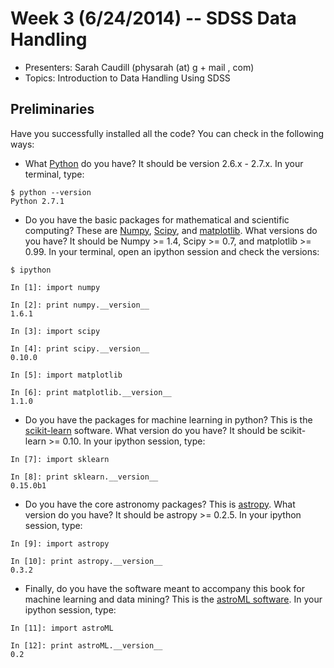 # Week 3 (6/24/2014) -- SDSS Data Handling

 * Presenters: Sarah Caudill (physarah (at) g + mail , com)
 * Topics: Introduction to Data Handling Using SDSS

## Preliminaries

Have you successfully installed all the code? You can check in the following ways:

 * What [Python](https://www.python.org) do you have? It should be version 2.6.x - 2.7.x. In your terminal, type:
```
$ python --version
Python 2.7.1
```
 * Do you have the basic packages for mathematical and scientific computing? These are [Numpy](http://www.numpy.org), [Scipy](http://www.scipy.org), and [matplotlib](http://matplotlib.org). What versions do you have? It should be Numpy >= 1.4, Scipy >= 0.7, and matplotlib >= 0.99. In your terminal, open an ipython session and check the versions:
```
$ ipython

In [1]: import numpy

In [2]: print numpy.__version__
1.6.1

In [3]: import scipy

In [4]: print scipy.__version__
0.10.0

In [5]: import matplotlib

In [6]: print matplotlib.__version__
1.1.0
```
 * Do you have the packages for machine learning in python? This is the [scikit-learn](http://scikit-learn.org) software. What version do you have? It should be scikit-learn >= 0.10. In your ipython session, type:
```
In [7]: import sklearn

In [8]: print sklearn.__version__
0.15.0b1
```
 * Do you have the core astronomy packages? This is [astropy](http://www.astropy.org). What version do you have? It should be astropy >= 0.2.5. In your ipython session, type:
```
In [9]: import astropy

In [10]: print astropy.__version__
0.3.2
```
 * Finally, do you have the software meant to accompany this book for machine learning and data mining? This is the [astroML software](http://www.astroml.org/index.html). In your ipython session, type:
```
In [11]: import astroML

In [12]: print astroML.__version__
0.2
``` 
